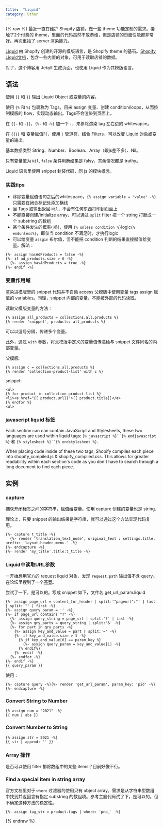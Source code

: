 ```yaml
---
title:  "Liquid"
category: Other
---
```

{% raw %}
最近一直在维护 Shopify 店铺，做一些 theme 功能定制的需求。接触了2个付费的 theme，里面的代码虽然不敢恭维，但是店铺的页面性能都非常好。再次重拾了 server 渲染能力。

[Liquid](https://shopify.github.io/liquid/) 由 Shopify 创建的开源的模版语言，是 Shopify theme 的基石。[Shopify Liquid文档](https://shopify.dev/docs/themes/liquid/reference)，包含一些内置的对象，可用于读取店铺的数据。

对了，这个博客用 Jekyll 生成页面，也使用 Liquid 作为其模版语言。

<!--more-->

## 语法

使用 `{{` 和 `}}` 输出 Liquid Object 或变量的内容。

使用 `{%` 和 `%}` 包裹称为 Tags，用来 assign 变量、创建 condition/loops，从而控制模版的 flow，实现动态输出。Tags不会渲染到页面上。

在 `{{-` 和 `-}}`，`{%-` 和 `-%}` 加一个 `-`，来移除渲染 tag 左右边的 whitesapce。

在 `{{}}` 和 变量赋值时，使用 `|` 管道符，结合 Filters，可以改变 Liquid 对象或变量的输出。

基本数据类型 String、Number、Boolean、Array（跟js差不多）、Nil。

只有变量值为 `Nil`, `false` 条件判断结果是 falsy，其余情况都是 truthy。

Liquid 语言里使用 snippet 封装代码，同 js 的模块概念。

### 实践tips

+ 移除变量赋值语句之后的whitespace，`{% assign variable = "value" -%}` 只需要在闭合标记处添加横线
+ 当 Tags 或输出返回 `Nil`，不会有任何东西打印到页面上
+ 不能直接创建/initialize array，可以通过 `split` filter 把一个 string 打断成一个 substring 的数组
+ 某个条件发生的概率小时，使用 `{% unless condition %}`logic`{% endunless%}`，即仅当 condition 不满足时，才执行logic
+ 可以给变量 `assgin` 布尔值，但不能把 condition 判断的结果直接赋值给变量。解法：

```
{%- assign hasAdProducts = false -%}
{%- if ad_products.size > 0 -%}
  {%- assign hasAdProducts = true -%}
{%- endif -%}
```

### 变量作用域

渲染进模版里的 snippet 代码并不自动 access 父模版中使用变量 tags assign 赋值的 variables。同理，snippet 内部的变量，不能被外部的代码读取。

读取父模版变量的方法：

```
{% assign all_products = collections.all.products %}
{% render 'snippet', products: all_products %}
```

可以以逗号分隔，传递多个变量。

此外，通过 `with` 参数，将父模版中定义的变量值传递给与 snippet 文件同名的内部变量。

父模版:
```
{% assign c = collections.all.products %}
{% render 'collection-product-list' with c %}
```

snippet:
```
<ul>
{% for product in collection-product-list %}
<li><a href="{{ product.url}}">{{ product.title}}</a>
{% endfor %}
<ul>
```

### javascript liquid 标签

Each section can can contain JavaScript and Stylesheets, these two languages are used within liquid tags: `{% javascript %}``{% endjavascript %}` 和 `{% stylesheet %}``{% endstylesheet %}`.

When placing code inside of these two tags, Shopify compiles each piece into shopify_compiled.js & shopify_compiled.css. This allows for greater readability within each section's code as you don't have to search through a long document to find each piece.

## 实例

### capture

捕获开闭标签之间的字符串，赋值给变量。使用 capture 创建的变量也是 string.

理论上，只要 snippet 的输出结果是字符串，就可以通过这个方法实现代码复用。

```
{%- capture t_title -%}
  {%- render 'translation_text_node', original_text : settings.title, prefix: 'layout.header_menu.' -%}
{%- endcapture -%}
{%- render 'my_title',title:t_title -%}
```

### Liquid中读取URL参数

一开始想用官方的 request liquid 对象，发现 `request.path` 输出值不含 query。在论坛里搜到了一个[答案](https://community.shopify.com/c/Shopify-Design/URL-Parameters-in-LIQUID/m-p/808960/highlight/true#M203580)。

尝试了一下，是可以的。写成 snippet 如下，文件名 get_url_param.liquid

```liquid
{%- assign page_url = content_for_header | split:'"pageurl":"' | last | split:'"' | first -%}
{%- assign query_param = '' -%}
{%- if page_url contains "?" -%}
  {%- assign query_string = page_url | split:'?' | last -%}
  {%- assign qry_parts = query_string | split:'&' -%}
  {%- for part in qry_parts -%}
    {%- assign key_and_value = part | split:'=' -%}
    {%- if key_and_value.size > 1 -%}
      {% if key_and_value[0] == param_key %}
        {%- assign query_param = key_and_value[1] -%}
      {% endif%}
    {%- endif -%}
  {%- endfor -%}
{%- endif -%}
{{ query_param }}
```

使用：

```liquid
{%- capture query -%}{%- render 'get_url_param', param_key: 'pid' -%}{%- endcapture -%}
```

### Convert String to Number

```liquid
{% assign num = "2021" -%}
{{ num | abs }}
```

### Convert Number to String

```liquid
{% assign str = 2021 -%}
{{ str | append: '' }}
```

### Array 操作

是否可以使用 filter 排除数组中的某些 items？目前好像不行。

### Find a special item in string array

官方文档里对于 `where` 过滤器的使用只有 object array。需求是从字符串型数组中找到并返回含有指定 substring 的数组项。参考主题代码试了下，是可以的，但不确定这种方法的稳定性。

```liquid
{%- assign tag_str = product.tags | where: 'pno_' -%}
```
{% endraw %}